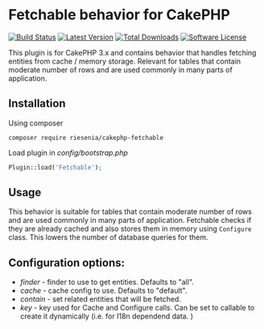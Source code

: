 # Fetchable behavior for CakePHP

[![Build Status](https://img.shields.io/travis/riesenia/cakephp-fetchable/master.svg?style=flat-square)](https://travis-ci.org/riesenia/cakephp-fetchable)
[![Latest Version](https://img.shields.io/packagist/v/riesenia/cakephp-fetchable.svg?style=flat-square)](https://packagist.org/packages/riesenia/cakephp-fetchable)
[![Total Downloads](https://img.shields.io/packagist/dt/riesenia/cakephp-fetchable.svg?style=flat-square)](https://packagist.org/packages/riesenia/cakephp-fetchable)
[![Software License](https://img.shields.io/badge/license-MIT-brightgreen.svg?style=flat-square)](LICENSE)

This plugin is for CakePHP 3.x and contains behavior that handles fetching entities
from cache / memory storage. Relevant for tables that contain moderate number of rows
and are used commonly in many parts of application.

## Installation

Using composer

```
composer require riesenia/cakephp-fetchable
```

Load plugin in *config/bootstrap.php*

```php
Plugin::load('Fetchable');
```

## Usage

This behavior is suitable for tables that contain moderate number of rows
and are used commonly in many parts of application. Fetchable checks if they are
already cached and also stores them in memory using `Configure` class. This lowers
the number of database queries for them.

## Configuration options:

* *finder* - finder to use to get entities. Defaults to "all".
* *cache* - cache config to use. Defaults to "default".
* *contain* - set related entities that will be fetched.
* *key* - key used for Cache and Configure calls. Can be set to callable to create it dynamically (i.e. for I18n dependend data.
)